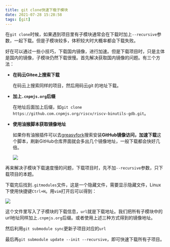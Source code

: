 ```yaml
---
title: git clone快速下载子模块
date: 2021-07-28 15:28:58
tags: [git]
---
```


在`git clone`时候，如果遇到项目里有子模块通常会在下载时加上`--recursive`参数，一起下载。但是子模块较多，体积较大时大概率都会下载失败。

好在可以通过一些小技巧，下载国内镜像，进行加速。但是下载项目时，只是主体是国内的镜像，子模块仍然下载很慢。首先解决获取国内镜像的问题。有三个方法：
- **在码云Gitee上搜索下载**

    在码云上搜索同样的项目，然后用码云git 的地址下载。

- **加上`.cnpmjs.org`后缀**

    在地址后面加上后缀，如`git clone https://github.com.cnpmjs.org/riscv/riscv-binutils-gdb.git`。

- **使用油猴脚本获取镜像地址**

    如果你有油猴插件可以去[greasyfork](https://greasyfork.org/zh-CN)搜索安装**GitHub镜像访问，加速下载**这个脚本，刷新GitHub仓库界面就会多出几个镜像地址，一般下载都会快好几倍。

    ![](https://gitee.com/dominic_z/markdown_picbed/raw/master/img/20210728155417.png)

再来解决子模块下载速度慢的问题，下载项目时，先不加`--recursive`参数，只下载项目的本题。

下载完后找到`.gitmodules`文件，这是一个隐藏文件，需要显示隐藏文件，Linux下使用快捷键`Ctrl+H`。用`vim`打开后可以得到：

![](https://gitee.com/dominic_z/markdown_picbed/raw/master/img/20210728164406.png)

这个文件里写入了子模块的下载信息，`url`就是下载地址。我们把所有子模块中的url地址同样加上`.cnpmjs.org`后缀。或者使用上述三种方式得到的镜像地址。

然后利用`git submodule sync`更新子项目对应的`url`

最后再`git submodule update --init --recursive`，即可快速下载所有子项目。
